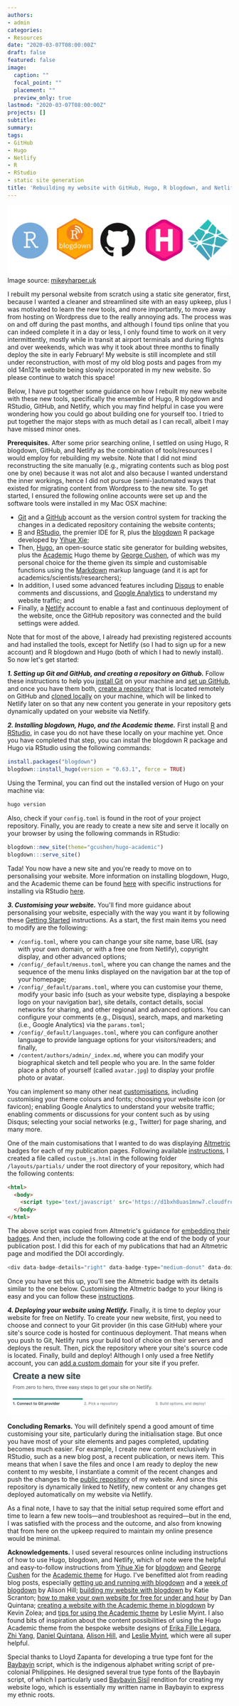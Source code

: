```yaml
---
authors:
- admin
categories:
- Resources
date: "2020-03-07T08:00:00Z"
draft: false
featured: false
image:
  caption: ""
  focal_point: ""
  placement: ""
  preview_only: true
lastmod: "2020-03-07T08:00:00Z"
projects: []
subtitle:
summary:
tags:
- GitHub
- Hugo
- Netlify
- R
- RStudio
- static site generation
title: 'Rebuilding my website with GitHub, Hugo, R blogdown, and Netlify.'
---
```

![jpg](./r-rstudio-github-hugo-netlify.jpg)
Image source: [mikeyharper.uk](https://mikeyharper.uk/migrating-to-blogdown/)

I rebuilt my personal website from scratch using a static site generator, first, because I wanted a cleaner and streamlined site with an easy upkeep, plus I was motivated to learn the new tools, and more importantly, to move away from hosting on Wordpress due to the really annoying ads. The process was on and off during the past months, and although I found tips online that you can indeed complete it in a day or less, I only found time to work on it very intermittently, mostly while in transit at airport terminals and during flights and over weekends, which was why it took about three months to finally deploy the site in early February! My website is still incomplete and still under reconstruction, with most of my old blog posts and pages from my old 14n121e website being slowly incorporated in my new website. So please continue to watch this space!

Below, I have put together some guidance on how I rebuilt my new website with these new tools, specifically the ensemble of Hugo, R blogdown and RStudio, GitHub, and Netlify, which you may find helpful in case you were wondering how you could go about building one for yourself too. I tried to put together the major steps with as much detail as I can recall, albeit I may have missed minor ones.

**Prerequisites.**
After some prior searching online, I settled on using Hugo, R blogdown, GitHub, and Netlify as the combination of tools/resources I would employ for rebuilding my website. Note that I did not mind reconstructing the site manually (e.g., migrating contents such as blog post one by one) because it was not alot and also because I wanted understand the inner workings, hence I did not pursue (semi-)automated ways that existed for migrating content from Wordpress to the new site. To get started, I ensured the following online accounts were set up and the software tools were installed in my Mac OSX machine:

- [Git](https://git-scm.com) and a [GitHub](https://github.com) account as the version control system for tracking the changes in a dedicated repository containing the website contents; 
- [R](https://cran.r-project.org) and [RStudio](https://rstudio.com), the premier IDE for R, plus the [blogdown](https://bookdown.org/yihui/blogdown/) R package developed by [Yihue Xie](https://yihui.org/en/);
- Then, [Hugo](https://gohugo.io), an open-source static site generator for building websites, plus the [Academic](https://themes.gohugo.io/academic/) Hugo theme by [George Cushen](https://georgecushen.com), of which was my personal choice for the theme given its simple and customisable functions using the [Markdown](https://daringfireball.net/projects/markdown/) markup language (and it is apt for academics/scientists/researchers); 
- In addition, I used some advanced features including [Disqus](https://disqus.com) to enable comments and discussions, and [Google Analytics](https://marketingplatform.google.com/about/analytics/) to understand my website traffic; and
- Finally, a [Netlify](https://www.netlify.com) account to enable a fast and continuous deployment of the website, once the GitHub repository was connected and the build settings were added.

Note that for most of the above, I already had prexisting registered accounts and had installed the tools, except for Netlify (so I had to sign up for a new account) and R blogdown and Hugo (both of which I had to newly install). So now let's get started:

***1. Setting up Git and GitHub, and creating a repository on Github.***
Follow these instructions to help you [install Git](https://git-scm.com/book/en/v2/Getting-Started-Installing-Git) on your machine and [set up GitHub](https://help.github.com/en/github/getting-started-with-github/signing-up-for-a-new-github-account), and once you have them both, [create a repository](https://help.github.com/en/enterprise/2.13/user/articles/creating-a-new-repository) that is located remotely on GitHub and [cloned locally](https://help.github.com/en/github/creating-cloning-and-archiving-repositories/cloning-a-repository) on your machine, which will be linked to Netlify later on so that any new content you generate in your repository gets dynamically updated on your website via Netlify. 

***2. Installing blogdown, Hugo, and the Academic theme.***
First install [R](https://www.r-project.org) and [RStudio](https://rstudio.com/products/rstudio/download/), in case you do not have these locally on your machine yet. Once you have completed that step, you can install the blogdown R package and Hugo via RStudio using the following commands:
```R
install.packages("blogdown")
blogdown::install_hugo(version = "0.63.1", force = TRUE)
```
Using the Terminal, you can find out the installed version of Hugo on your machine via:
```bash
hugo version
```
Also, check if your `config.toml` is found in the root of your project repository. Finally, you are ready to create a new site and serve it locally on your browser by using the following commands in RStudio:
```R
blogdown::new_site(theme="gcushen/hugo-academic")
blogdown:::serve_site()
```
Tada! You now have a new site and you're ready to move on to personalising your website. More information on installing blogdown, Hugo, and the Academic theme can be found [here](https://sourcethemes.com/academic/docs/install/) with specific instructions for installing via RStudio [here](https://sourcethemes.com/academic/docs/install/#install-with-rstudio).

***3. Customising your website.***
You'll find more guidance about personalising your website, especially with the way you want it by following these [Getting Started](https://sourcethemes.com/academic/docs/get-started/) instructions. As a start, the first main items you need to modify are the following:

- `/config.toml`, where you can change your site name, base URL (say with your own domain, or with a free one from Netlify), copyright display, and other advanced options;
- `/config/_default/menus.toml`, where you can change the names and the sequence of the menu links displayed on the navigation bar at the top of your homepage;
- `/config/_default/params.toml`, where you can customise your theme, modify your basic info (such as your website type, displaying a bespoke logo on your navigation bar), site details, contact details, social networks for sharing, and other regional and advanced options. You can configure your comments (e.g., Disqus), search, maps, and marketing (i.e., Google Analytics) via the `params.toml`;
- `/config/_default/languages.toml`, where you can configure another language to provide language options for your visitors/readers; and finally,
- `/content/authors/admin/_index.md`, where you can modify your biographical sketch and tell people who you are. In the same folder place a photo of yourself (called `avatar.jpg`) to display your profile photo or avatar.

You can implement so many other neat [customisations](https://sourcethemes.com/academic/docs/customization/), including customising your theme colours and fonts; choosing your website icon (or favicon); enabling Google Analytics to understand your website traffic; enabling comments or discussions for your content such as by using Disqus; selecting your social networks (e.g., Twitter) for page sharing, and many more.

One of the main customisations that I wanted to do was displaying [Altmetric](https://www.altmetric.com) badges for each of my publication pages. Following available [instructions](https://sourcethemes.com/academic/docs/customization/#add-scripts-js), I created a file called `custom_js.html` in the following folder `/layouts/partials/` under the root directory of your repository, which had the following contents:
```html
<html>
  <body>
    <script type='text/javascript' src='https://d1bxh8uas1mnw7.cloudfront.net/assets/embed.js'></script>
  </body>
</html>
```
The above script was copied from Altmetric's guidance for [embedding their badges](https://api.altmetric.com/embeds.html). And then, include the following code at the end of the body of your publication post. I did this for each of my publications that had an Altmetric page and modified the DOI accordingly.
```javascript
<div data-badge-details="right" data-badge-type="medium-donut" data-doi="10.1088/1748-9326/ab666d" data-hide-no-mentions="true" class="altmetric-embed"></div>
```
Once you have set this up, you'll see the Altmetric badge with its details similar to the one below. Customising the Altmetric badge to your liking is easy and you can follow these [instructions](https://api.altmetric.com/embeds.html).

<div data-badge-details="right" data-badge-type="medium-donut" data-doi="10.1088/1748-9326/ab666d" data-hide-no-mentions="true" class="altmetric-embed"></div>

***4. Deploying your website using Netlify.***
Finally, it is time to deploy your website for free on Netlify. To create your new website, first, you need to choose and connect to your Git provider (in this case GitHub) where your site's source code is hosted for continuous deployment. That means when you push to Git, Netlify runs your build tool of choice on their servers and deploys the result. Then, pick the repository where your site's source code is located. Finally, build and deploy! Although I only used a free Netlify account, you can [add a custom domain](https://app.netlify.com/sites/dondealban/settings/domain/setup) for your site if you prefer. 
![png](./netlify-three-steps.png)

**Concluding Remarks.**
You will definitely spend a good amount of time customising your site, particularly during the initialisation stage. But once you have most of your site elements and pages completed, updating becomes much easier. For example, I create new content exclusively in RStudio, such as a new blog post, a recent publication, or news item. This means that when I save the files and once I am ready to deploy the new content to my wesbite, I instantiate a commit of the recent changes and push the changes to the [public repository](https://github.com/dondealban/dondealban) of my website. And since this repository is dynamically linked to Netlify, new content or any changes get deployed automatically on my website via Netlify.  

As a final note, I have to say that the initial setup required some effort and time to learn a few new tools—and troubleshoot as required—but in the end, I was satisfied with the process and the outcome, and also from knowing that from here on the upkeep required to maintain my online presence would be minimal.

**Acknowledgements.**
I used several resources online including instructions of how to use Hugo, blogdown, and Netlify, which of note were the helpful and easy-to-follow instructions from [Yihue Xie](https://resources.rstudio.com/authors/yihui-xie) for [blogdown](https://resources.rstudio.com/webinars/introducing-blogdown) and [George Cushen](https://georgecushen.com) for the [Academic theme](https://sourcethemes.com/academic/) for Hugo. I've benefitted alot from reading blog posts, especially [getting up and running with blogdown](https://alison.rbind.io/project/up-running-blogdown/) and a [week of blogdown](https://summer-of-blogdown.netlify.com/people/) by Alison Hill; [building my website with blogdown](http://www.katherinescranton.com/post/building-my-website-with-blogdown/) by Katie Scranton; [how to make your own website for free for under and hour](https://www.dsquintana.blog/free-website-in-r-easy/) by Dan Quintana; [creating a website with the Academic theme in blogdown](https://www.kevinzolea.com/post/blogdown/creating-a-website-with-the-academic-theme-in-blogdown/) by Kevin Zolea; and [tips for using the Academic theme](https://lmyint.github.io/post/hugo-academic-tips/) by Leslie Myint. I also found bits of inspiration about the content possibilities of using the Hugo Academic theme from the bespoke website designs of [Erika Fille Legara](https://erikalegara.site), [Zhi Yang](https://zhiyang.netlify.com), [Daniel Quintana](https://www.dsquintana.com), [Alison Hill](https://alison.rbind.io/), and [Leslie Myint](https://lmyint.github.io), which were all super helpful. 

Special thanks to Lloyd Zapanta for developing a true type font for the [Baybayin](https://en.wikipedia.org/wiki/Baybayin) script, which is the indigenous alphabet writing script of pre-colonial Philippines. He designed several true type fonts of the Baybayin script, of which I particularly used [Baybayin Sisil](https://www.behance.net/gallery/67528161/FREE-FONT-Baybayin-SISIL-Brush-Style-Font) rendition for creating my website logo, which is essentially my written name in Baybayin to express my ethnic roots.